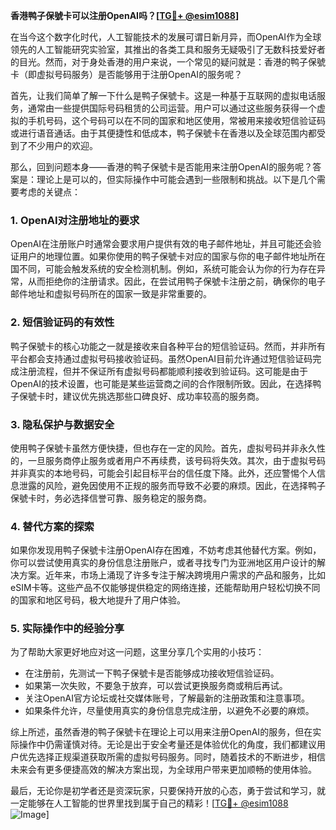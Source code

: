 **香港鸭子保號卡可以注册OpenAI吗？[[TG💪+ @esim1088](https://t.me/s/esim1088)]**

在当今这个数字化时代，人工智能技术的发展可谓日新月异，而OpenAI作为全球领先的人工智能研究实验室，其推出的各类工具和服务无疑吸引了无数科技爱好者的目光。然而，对于身处香港的用户来说，一个常见的疑问就是：香港的鸭子保號卡（即虚拟号码服务）是否能够用于注册OpenAI的服务呢？

首先，让我们简单了解一下什么是鸭子保號卡。这是一种基于互联网的虚拟电话服务，通常由一些提供国际号码租赁的公司运营。用户可以通过这些服务获得一个虚拟的手机号码，这个号码可以在不同的国家和地区使用，常被用来接收短信验证码或进行语音通话。由于其便捷性和低成本，鸭子保號卡在香港以及全球范围内都受到了不少用户的欢迎。

那么，回到问题本身——香港的鸭子保號卡是否能用来注册OpenAI的服务呢？答案是：理论上是可以的，但实际操作中可能会遇到一些限制和挑战。以下是几个需要考虑的关键点：

### 1. **OpenAI对注册地址的要求**
OpenAI在注册账户时通常会要求用户提供有效的电子邮件地址，并且可能还会验证用户的地理位置。如果你使用的鸭子保號卡对应的国家与你的电子邮件地址所在国不同，可能会触发系统的安全检测机制。例如，系统可能会认为你的行为存在异常，从而拒绝你的注册请求。因此，在尝试用鸭子保號卡注册之前，确保你的电子邮件地址和虚拟号码所在的国家一致是非常重要的。

### 2. **短信验证码的有效性**
鸭子保號卡的核心功能之一就是接收来自各种平台的短信验证码。然而，并非所有平台都会支持通过虚拟号码接收验证码。虽然OpenAI目前允许通过短信验证码完成注册流程，但并不保证所有虚拟号码都能顺利接收到验证码。这可能是由于OpenAI的技术设置，也可能是某些运营商之间的合作限制所致。因此，在选择鸭子保號卡时，建议优先挑选那些口碑良好、成功率较高的服务商。

### 3. **隐私保护与数据安全**
使用鸭子保號卡虽然方便快捷，但也存在一定的风险。首先，虚拟号码并非永久性的，一旦服务商停止服务或者用户不再续费，该号码将失效。其次，由于虚拟号码并非真实的本地号码，可能会引起目标平台的信任度下降。此外，还应警惕个人信息泄露的风险，避免因使用不正规的服务而导致不必要的麻烦。因此，在选择鸭子保號卡时，务必选择信誉可靠、服务稳定的服务商。

### 4. **替代方案的探索**
如果你发现用鸭子保號卡注册OpenAI存在困难，不妨考虑其他替代方案。例如，你可以尝试使用真实的身份信息注册账户，或者寻找专门为亚洲地区用户设计的解决方案。近年来，市场上涌现了许多专注于解决跨境用户需求的产品和服务，比如eSIM卡等。这些产品不仅能够提供稳定的网络连接，还能帮助用户轻松切换不同的国家和地区号码，极大地提升了用户体验。

### 5. **实际操作中的经验分享**
为了帮助大家更好地应对这一问题，这里分享几个实用的小技巧：
- 在注册前，先测试一下鸭子保號卡是否能够成功接收短信验证码。
- 如果第一次失败，不要急于放弃，可以尝试更换服务商或稍后再试。
- 关注OpenAI官方论坛或社交媒体账号，了解最新的注册政策和注意事项。
- 如果条件允许，尽量使用真实的身份信息完成注册，以避免不必要的麻烦。

综上所述，虽然香港的鸭子保號卡在理论上可以用来注册OpenAI的服务，但在实际操作中仍需谨慎对待。无论是出于安全考量还是体验优化的角度，我们都建议用户优先选择正规渠道获取所需的虚拟号码服务。同时，随着技术的不断进步，相信未来会有更多便捷高效的解决方案出现，为全球用户带来更加顺畅的使用体验。

最后，无论你是初学者还是资深玩家，只要保持开放的心态，勇于尝试和学习，就一定能够在人工智能的世界里找到属于自己的精彩！[[TG💪+ @esim1088](https://t.me/s/esim1088) ![Image](https://i.postimg.cc/4NQfJmqS/Snipaste-2025-05-13-00-14-12.png)]